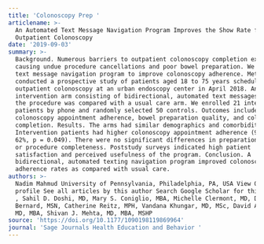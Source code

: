 ```yaml
---
title: 'Colonoscopy Prep '
articlename: >-
  An Automated Text Message Navigation Program Improves the Show Rate for
  Outpatient Colonoscopy
date: '2019-09-03'
summary: >-
  Background. Numerous barriers to outpatient colonoscopy completion exist,
  causing undue procedure cancellations and poor bowel preparation. We piloted a
  text message navigation program to improve colonoscopy adherence. Method. We
  conducted a prospective study of patients aged 18 to 75 years scheduled for
  outpatient colonoscopy at an urban endoscopy center in April 2018. An
  intervention arm consisting of bidirectional, automated text messages prior to
  the procedure was compared with a usual care arm. We enrolled 21 intervention
  patients by phone and randomly selected 50 controls. Outcomes included
  colonoscopy appointment adherence, bowel preparation quality, and colonoscopy
  completion. Results. The arms had similar demographics and comorbidities.
  Intervention patients had higher colonoscopy appointment adherence (90% vs.
  62%, p = 0.049). There were no significant differences in preparation quality
  or procedure completeness. Poststudy surveys indicated high patient
  satisfaction and perceived usefulness of the program. Conclusion. A
  bidirectional, automated texting navigation program improved colonoscopy
  adherence rates as compared with usual care.
authors: >-
  Nadim Mahmud University of Pennsylvania, Philadelphia, PA, USA View ORCID
  profile See all articles by this author Search Google Scholar for this author
  , Sahil D. Doshi, MD, Mary S. Coniglio, MBA, Michelle Clermont, MD, Donna
  Bernard, MSN, Catherine Reitz, MPH, Vandana Khungar, MD, MSc, David A. Asch,
  MD, MBA, Shivan J. Mehta, MD, MBA, MSHP
source: 'https://doi.org/10.1177/1090198119869964'
journal: 'Sage Journals Health Education and Behavior '
---
```


